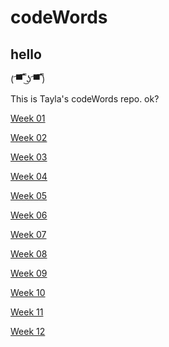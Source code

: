 # codeWords
## hello
( ͡▀̿ ̿ ͜ʖ ͡▀̿ ̿)

This is Tayla's codeWords repo. ok?

 [Week 01](https://taylarogic.github.io/codeWords/01/) 
 
 [Week 02](https://taylarogic.github.io/codeWords/02/)
 
 [Week 03](https://taylarogic.github.io/codeWords/03/)
 
 [Week 04](https://taylarogic.github.io/codeWords/04/)
 
 [Week 05](https://taylarogic.github.io/codeWords/05/)
 
 [Week 06](https://taylarogic.github.io/codeWords/06/)
 
 [Week 07](https://taylarogic.github.io/codeWords/07/)
 
 [Week 08](https://taylarogic.github.io/codeWords/08/)
 
 [Week 09](https://taylarogic.github.io/codeWords/09/)
 
 [Week 10](https://taylarogic.github.io/codeWords/10/)
 
 [Week 11](https://taylarogic.github.io/codeWords/11/)
 
 [Week 12](https://taylarogic.github.io/codeWords/12/)
